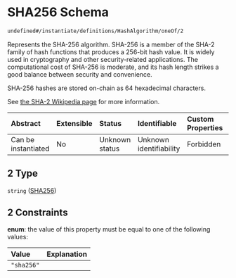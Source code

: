 # SHA256 Schema

```txt
undefined#/instantiate/definitions/HashAlgorithm/oneOf/2
```

Represents the SHA-256 algorithm. SHA-256 is a member of the SHA-2 family of hash functions that produces a 256-bit hash value. It is widely used in cryptography and other security-related applications. The computational cost of SHA-256 is moderate, and its hash length strikes a good balance between security and convenience.

SHA-256 hashes are stored on-chain as 64 hexadecimal characters.

See [the SHA-2 Wikipedia page](https://en.wikipedia.org/wiki/SHA-2) for more information.

| Abstract            | Extensible | Status         | Identifiable            | Custom Properties | Additional Properties | Access Restrictions | Defined In                                                                     |
| :------------------ | :--------- | :------------- | :---------------------- | :---------------- | :-------------------- | :------------------ | :----------------------------------------------------------------------------- |
| Can be instantiated | No         | Unknown status | Unknown identifiability | Forbidden         | Allowed               | none                | [okp4-objectarium.json\*](schema/okp4-objectarium.json "open original schema") |

## 2 Type

`string` ([SHA256](okp4-objectarium-instantiatemsg-definitions-hashalgorithm-oneof-sha256.md))

## 2 Constraints

**enum**: the value of this property must be equal to one of the following values:

| Value      | Explanation |
| :--------- | :---------- |
| `"sha256"` |             |
